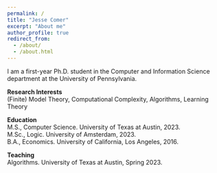 ```yaml
---
permalink: /
title: "Jesse Comer"
excerpt: "About me"
author_profile: true
redirect_from: 
  - /about/
  - /about.html
---
```


I am a first-year Ph.D. student in the Computer and Information Science department at the University of Pennsylvania.

<p> <strong> Research Interests </strong> <br>
(Finite) Model Theory, Computational Complexity, Algorithms, Learning Theory </p>

<p> <strong> Education </strong> <br>
M.S., Computer Science. University of Texas at Austin, 2023. <br>
M.Sc., Logic. University of Amsterdam, 2023. <br>
B.A., Economics. University of California, Los Angeles, 2016. </p>

<p> <strong> Teaching </strong> <br>
Algorithms. University of Texas at Austin, Spring 2023. </p>

